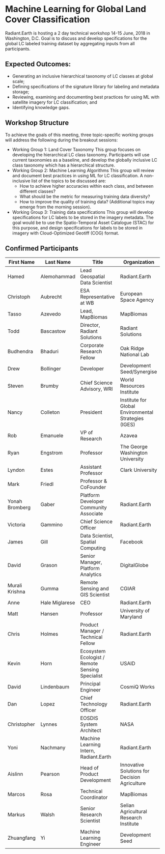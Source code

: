 # Machine Learning for Global Land Cover Classification

Radiant.Earth is hosting a 2 day technical workshop 14-15 June, 2018 in Washington, D.C. Goal is to discuss and develop specifications for the global LC labeled training dataset by aggregating inputs from all participants. 

## Expected Outcomes:
 * Generating an inclusive hierarchical taxonomy of LC classes at global scale;
 * Defining specifications of the signature library for labeling and metadata storage;
 * Reviewing, examining and documenting best practices for using ML with satellite imagery for LC classification; and
 * Identifying knowledge gaps.


## Workshop Structure

To achieve the goals of this meeting, three topic-specific working groups will address the following during the breakout sessions:

 * Working Group 1: Land Cover Taxonomy
This group focuses on developing the hierarchical LC class taxonomy. Participants will use current taxonomies as a baseline, and develop the globally inclusive LC class taxonomy which has a hierarchical structure.
 * Working Group 2: Machine Learning Algorithms
This group will review and document best practices in using ML for LC classification. A non- inclusive list of the topics to be discussed are:
	* How to achieve higher accuracies within each class, and between different classes?
 	* What should be the metric for measuring training data diversity?
 	* How to improve the quality of training data?
(Additional topics may emerge from the morning session).
 * Working Group 3: Training data specifications
This group will develop specifications for LC labels to be stored in the imagery metadata. The goal would be to use the Spatio-Temporal Asset Catalogue (STAC) for this purpose, and design specifications for labels to be stored in imagery with Cloud-Optimized Geotiff (COG) format.


## Confirmed Participants

| First Name                                      |Last Name                  | Title                                                 | Organization                                                      | 
|-------------------------------------------------|-------------------|-------------------------------------------------|------------------------------------------------------| 
| Hamed                                           | Alemohammad       | Lead Geospatial Data Scientist                  | Radiant.Earth                                        | 
| Christoph                                       | Aubrecht          | ESA Representative at WB                        | European Space Agency                                | 
| Tasso                                           | Azevedo           | Lead, MapBiomas                                 | MapBiomas                                            | 
| Todd                                            | Bascastow         | Director, Radiant Solutions                     | Radiant Solutions                                    | 
| Budhendra                                       | Bhaduri           | Corporate Research Fellow                       | Oak Ridge National Lab                               | 
| Drew                                            | Bollinger         | Developer                                       | Development Seed/Synergise                           | 
| Steven                                          | Brumby            | Chief Science Advisory, WRI                     | World Resources Institute                            | 
| Nancy                                           | Colleton          | President                                       | Institute for Global Environmental Strategies (IGES) | 
| Rob                                             | Emanuele          | VP of Research                                  | Azavea                                               | 
| Ryan                                            | Engstrom          | Professor                                       | The George Washington University                     | 
| Lyndon                                          | Estes             | Assistant Professor                             | Clark University                                     | 
| Mark	 | Friedl	 |  Professor & CoFounder                                              |                                                      | Boston University / Tellus Labs
| Yonah Bromberg                                  | Gaber             | Platform Developer Community Associate          | Radiant.Earth                                        | 
| Victoria                                        | Gammino           | Chief Science Officer                           | Radiant.Earth                                        | 
| James                                           | Gill              | Data Scientist, Spatial Computing               | Facebook                                             | 
| David                                           | Grason            | Senior Manager, Platform Analytics              | DigitalGlobe                                         | 
| Murali Krishna                                  | Gumma             | Remote Sensing and GIS Scientist                | CGIAR                                                | 
| Anne                                            | Hale Miglarese    | CEO                                             | Radiant.Earth                                        | 
| Matt                                            | Hansen            | Professor                                       | University of Maryland                               | 
| Chris                                           | Holmes            | Product Manager / Technical Fellow              | Radiant.Earth                                        | 
| Kevin                                           | Horn              | Ecosystem Ecologist / Remote Sensing Specialist | USAID                                                | 
| David                                           | Lindenbaum        | Principal Engineer                              | CosmiQ Works                                         | 
| Dan                                             | Lopez             | Chief Technology Officer                        | Radiant.Earth                                        | 
| Christopher                                     | Lynnes            | EOSDIS System Architect                         | NASA                                                 | 
| Yoni                                            | Nachmany          | Machine Learning Intern, Radiant.Earth          | Radiant.Earth                                        | 
| Aislinn                                         | Pearson           | Head of Product Development                     | Innovative Solutions for Decision Agriculture        | 
| Marcos                                          | Rosa              | Technical Coordinator                           | MapBiomas                                            | 
| Markus                                          | Walsh             | Senior Research Scientist                       | Selian Agricultural Research Institute               | 
| Zhuangfang                                      | Yi                | Machine Learning Engineer                       | Development Seed                                     | 

